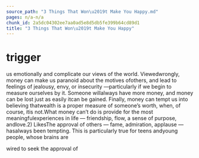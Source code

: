 ```yaml
---
source_path: "3 Things That Won\u2019t Make You Happy.md"
pages: n/a-n/a
chunk_id: 2a5dc04302ee7aa0ad5e8d5db5fe399b64cd89d1
title: "3 Things That Won\u2019t Make You Happy"
---
```

# trigger

us emotionally and complicate our views of the world. Viewedwrongly, money can make us paranoid about the motives ofothers, and lead to feelings of jealousy, envy, or insecurity —particularly if we begin to measure ourselves by it. Someone willalways have more money, and money can be lost just as easily itcan be gained. Finally, money can tempt us into believing thatwealth is a proper measure of someone’s worth, when, of course, itis not.What money can’t do is provide for the most meaningfulexperiences in life — friendship, flow, a sense of purpose, andlove.2) LikesThe approval of others — fame, admiration, applause — hasalways been tempting. This is particularly true for teens andyoung people, whose brains are

wired to seek the approval of
